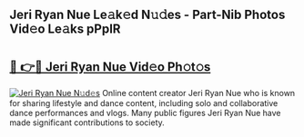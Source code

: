 ## Jeri Ryan Nue Le𝚊k𝚎d N𝚞𝚍es - Part-Nib Photos Vid𝚎o Le𝚊ks pPpIR

# <h2><a href="http://fbake4.evod.top/?m=Jeri+Ryan+Nue">🔗 👉🔴 Jeri Ryan Nue Vid𝚎o Ph𝚘t𝚘s</a></h2>

[![Jeri Ryan Nue N𝚞d𝚎s](https://i.imgur.com/8V9OHl7.gif)](http://fbake4.evod.top/?m=Jeri+Ryan+Nue)
Online content creator Jeri Ryan Nue who is known for sharing lifestyle and dance content, including solo and collaborative dance performances and vlogs. Many public figures Jeri Ryan Nue have made significant contributions to society. 
